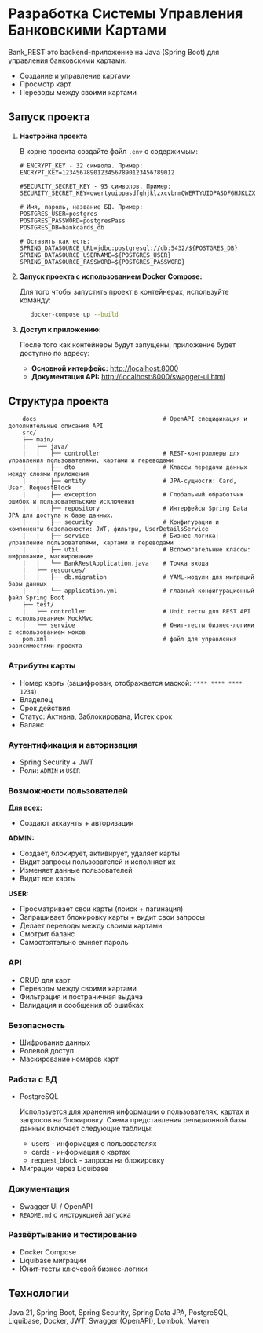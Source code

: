 <h1> Разработка Системы Управления Банковскими Картами</h1>

  <p>Bank_REST это backend-приложение на Java (Spring Boot) для управления банковскими картами:</p>
  <ul>
    <li>Создание и управление картами</li>
    <li>Просмотр карт</li>
    <li>Переводы между своими картами</li>
  </ul>

<h2>Запуск проекта</h2>

1. **Настройка проекта**

    <p>В корне проекта создайте файл <code>.env</code> с содержимым:</p>

    ```text
    # ENCRYPT_KEY - 32 символа. Пример:
    ENCRYPT_KEY=12345678901234567890123456789012
    
    #SECURITY_SECRET_KEY - 95 символов. Пример:
    SECURITY_SECRET_KEY=qwertyuiopasdfghjklzxcvbnmQWERTYUIOPASDFGHJKLZXCVBNMqwertyuiopasdfghjklzxcvbnmQWERTYUIOPASDFGHJ
    
    # Имя, пароль, название БД. Пример:
    POSTGRES_USER=postgres
    POSTGRES_PASSWORD=postgresPass
    POSTGRES_DB=bankcards_db
    
    # Оставить как есть:
    SPRING_DATASOURCE_URL=jdbc:postgresql://db:5432/${POSTGRES_DB}
    SPRING_DATASOURCE_USERNAME=${POSTGRES_USER}
    SPRING_DATASOURCE_PASSWORD=${POSTGRES_PASSWORD}
    ```
2. **Запуск проекта с использованием Docker Compose:**
   <p>Для того чтобы запустить проект в контейнерах, используйте команду:<p>


   ```bash
      docker-compose up --build
   ```

3. **Доступ к приложению:**

   После того как контейнеры будут запущены, приложение будет доступно по адресу:

    - **Основной интерфейс:** [http://localhost:8000](http://localhost:8000)
    - **Документация API:** [http://localhost:8000/swagger-ui.html](http://localhost:8000/swagger-ui.html)


<h2> Структура проекта </h2>

```text
    docs                                    # OpenAPI спецификация и дополнительные описания API
    src/ 
    ├── main/
    |   ├── java/
    |   |   ├── controller                  # REST-контроллеры для управления пользователями, картами и переводами
    |   |   ├── dto                         # Классы передачи данных между слоями приложения
    |   |   ├── entity                      # JPA-сущности: Card, User, RequestBlock
    |   |   ├── exception                   # Глобальный обработчик ошибок и пользовательские исключения
    |   |   ├── repository                  # Интерфейсы Spring Data JPA для доступа к базе данных.
    |   |   ├── security                    # Конфигурации и компоненты безопасности: JWT, фильтры, UserDetailsService
    |   |   ├── service                     # Бизнес-логика: управление пользователями, картами и переводами
    |   |   ├── util                        # Вспомогательные классы: шифрование, маскирование
    |   |   └── BankRestApplication.java    # Точка входа
    |   ├── resources/
    |   |   ├── db.migration                # YAML-модули для миграций базы данных
    |   |   └── application.yml             # главный конфигурационный файл Spring Boot
    ├── test/
    |   ├── controller                      # Unit тесты для REST API с использованием MockMvc
    |   └── service                         # Юнит-тесты бизнес-логики с использованием моков
    pom.xml                                 # файл для управления зависимостями проекта
```
  

<h3>Атрибуты карты</h3>
  <ul>
    <li>Номер карты (зашифрован, отображается маской: <code>**** **** **** 1234</code>)</li>
    <li>Владелец</li>
    <li>Срок действия</li>
    <li>Статус: Активна, Заблокирована, Истек срок</li>
    <li>Баланс</li>
  </ul>

<h3>Аутентификация и авторизация</h3>
  <ul>
    <li>Spring Security + JWT</li>
    <li>Роли: <code>ADMIN</code> и <code>USER</code></li>
  </ul>

<h3>Возможности пользователей</h3>
<strong>Для всех:</strong>
<ul>
    <li>Создают аккаунты + авторизация</li>
  </ul>
<strong>ADMIN:</strong>
  <ul>
    <li>Создаёт, блокирует, активирует, удаляет карты</li>
    <li>Видит запросы пользователей и исполняет их</li>
    <li>Изменяет данные пользователей</li>
    <li>Видит все карты</li>
  </ul>

<strong>USER:</strong>
  <ul>
    <li>Просматривает свои карты (поиск + пагинация)</li>
    <li>Запрашивает блокировку карты + видит свои запросы</li>
    <li>Делает переводы между своими картами</li>
    <li>Смотрит баланс</li>
    <li>Самостоятельно емняет пароль</li>
  </ul>

<h3>API</h3>
  <ul>
    <li>CRUD для карт</li>
    <li>Переводы между своими картами</li>
    <li>Фильтрация и постраничная выдача</li>
    <li>Валидация и сообщения об ошибках</li>
  </ul>

<h3>Безопасность</h3>
  <ul>
    <li>Шифрование данных</li>
    <li>Ролевой доступ</li>
    <li>Маскирование номеров карт</li>
  </ul>

<h3>Работа с БД</h3>
  <ul>
    <li>PostgreSQL</li>
        <p>Используется для хранения информации о пользователях, картах и запросов на блокировку. Схема представления реляционной базы данных включает следующие таблицы:</p>
        <ul>
            <li>users - информация о пользователях</li>
            <li>cards - информация о картах</li>
            <li>request_block - запросы на блокировку</li>
        </ul>
    <li>Миграции через Liquibase</li>
  </ul>

<h3>Документация</h3>
  <ul>
    <li>Swagger UI / OpenAPI</li>
    <li><code>README.md</code> с инструкцией запуска</li>
  </ul>

<h3>Развёртывание и тестирование</h3>
  <ul>
    <li>Docker Compose</li>
    <li>Liquibase миграции</li>
    <li>Юнит-тесты ключевой бизнес-логики</li>
  </ul>

<h2>Технологии</h2>
  <p>
    Java 21, Spring Boot, Spring Security, Spring Data JPA, PostgreSQL, Liquibase, Docker, JWT, Swagger (OpenAPI), Lombok, Maven
  </p>
